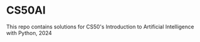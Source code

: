 # CS50AI
This repo contains solutions for CS50's Introduction to Artificial Intelligence with Python, 2024
